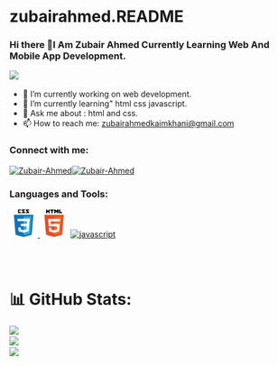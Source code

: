 # zubairahmed.README
### Hi there 👋I Am Zubair Ahmed Currently Learning Web And Mobile App Development.

 ![](https://komarev.com/ghpvc/?username=your-github-ZubairAhmed90&color=blue)

 



- 🔭 I’m currently working on web development.
- 🌱 I’m currently learning" html css javascript.
- 💬 Ask me about : html and css.
- 📫 How to reach me: zubairahmedkaimkhani@gmail.com
<h3 align="left">Connect with me:</h3>
<p align="left"> <a href="https:https://www.facebook.com/profile.php?id=100026733273962" target="blank"><img align="center" src="https://raw.githubusercontent.com/rahuldkjain/github-profile-readme-generator/master/src/images/icons/Social/facebook.svg" alt="Zubair-Ahmed" height="30" width="40" /></a><a href="://www.linkedin.com/in/zuair-ahmed-kaimkhani-" target="blank"><img align="center" src="https://raw.githubusercontent.com/rahuldkjain/github-profile-readme-generator/master/src/images/icons/Social/linked-in-alt.svg" alt="Zubair-Ahmed" height="30" width="40" /></a>
</p>

<!--  How to reach me:https://https://www.linkedin.com/in/zuair-ahmed-kaimkhani-4b887723b/?utm_source=share&utm_campaign=share_via&utm_content=profile&utm_medium=android_app -->
<h3 align="left">Languages and Tools:</h3>
<p align="left"> <a href="https://www.w3schools.com/css/" target="_blank" rel="noreferrer"> <img src="https://raw.githubusercontent.com/devicons/devicon/master/icons/css3/css3-original-wordmark.svg" alt="css3" width="50" height="50"/> </a> <a href="https://www.w3.org/html/" target="_blank" rel="noreferrer"> <img src="https://raw.githubusercontent.com/devicons/devicon/master/icons/html5/html5-original-wordmark.svg" alt="html5" width="50" height="50"/></a>
 <a href="https://www.w3.org/javascript/" target="_blank" rel="noreferrer"> <img src="https://upload.wikimedia.org/wikipedia/commons/thumb/d/d4/Javascript-shield.svg/1200px-Javascript-shield.svg.png" alt="javascript" width="50" height="50"/></a>
</p>

<!--<p><img align="left" src="https://github-readme-stats.vercel.app/api/top-langs?username=ZubairAhmed90&show_icons=true&locale=en&layout=compact" alt="ZubairAhmed90" /></p>
 - ⚡ Fun fact: learning coding. -->
<br> <br>
# 📊 GitHub Stats:
![](https://github-readme-stats.vercel.app/api?username=ZubairAhmed90&theme=light&hide_border=false&include_all_commits=false&count_private=false)<br/>
![](https://github-readme-streak-stats.herokuapp.com/?user=ZubairAhmed90&theme=light&hide_border=false)<br/>
![](https://github-readme-stats.vercel.app/api/top-langs/?username=ZubairAhmed90&theme=light&hide_border=false&include_all_commits=false&count_private=false&layout=compact)
